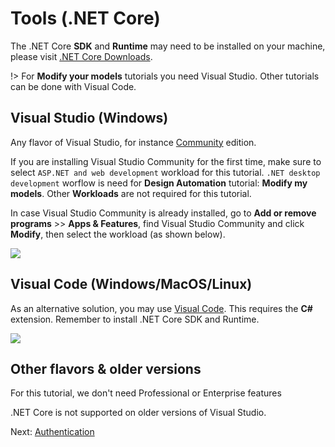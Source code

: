 # Tools (.NET Core)

The .NET Core **SDK** and **Runtime** may need to be installed on your machine, please visit [.NET Core Downloads](https://dotnet.microsoft.com/download). 

!> For **Modify your models** tutorials you need Visual Studio. Other tutorials can be done with Visual Code.

## Visual Studio (Windows)

Any flavor of Visual Studio, for instance [Community](https://www.visualstudio.com/vs/community) edition.

If you are installing Visual Studio Community for the first time, make sure to select `ASP.NET and web development` workload for this tutorial. `.NET desktop development` worflow is need for **Design Automation** tutorial: **Modify my models**. Other **Workloads** are not required for this tutorial.

In case Visual Studio Community is already installed, go to **Add or remove programs** >> **Apps & Features**, find Visual Studio Community and click **Modify**, then select the workload (as shown below). 

![](_media/net/install_webcomponents.png)

## Visual Code (Windows/MacOS/Linux)

As an alternative solution, you may use [Visual Code](https://code.visualstudio.com/). This requires the **C#** extension. Remember to install .NET Core SDK and Runtime.

![](_media/net/csharp_extension.png)

## Other flavors & older versions

For this tutorial, we don't need Professional or Enterprise features

.NET Core is not supported on older versions of Visual Studio.

Next: [Authentication](oauth/)